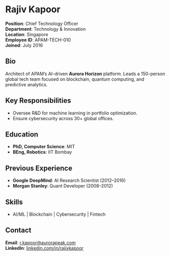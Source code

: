 # Rajiv Kapoor  
**Position**: Chief Technology Officer  
**Department**: Technology & Innovation  
**Location**: Singapore  
**Employee ID**: APAM-TECH-010  
**Joined**: July 2016  

## Bio  
Architect of APAM’s AI-driven **Aurora Horizon** platform. Leads a 150-person global tech team focused on blockchain, quantum computing, and predictive analytics.  

## Key Responsibilities  
- Oversee R&D for machine learning in portfolio optimization.  
- Ensure cybersecurity across 30+ global offices.  

## Education  
- **PhD, Computer Science**: MIT  
- **BEng, Robotics**: IIT Bombay  

## Previous Experience  
- **Google DeepMind**: AI Research Scientist (2012–2016)  
- **Morgan Stanley**: Quant Developer (2008–2012)  

## Skills  
- AI/ML | Blockchain | Cybersecurity | Fintech  

## Contact  
**Email**: [r.kapoor@aurorapeak.com](mailto:r.kapoor@aurorapeak.com)  
**LinkedIn**: [linkedin.com/in/rajivkapoor](https://linkedin.com/in/rajivkapoor)  